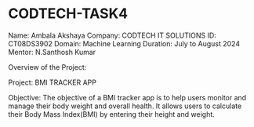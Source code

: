 # CODTECH-TASK4
Name: Ambala Akshaya
Company: CODTECH IT SOLUTIONS
ID: CT08DS3902
Domain: Machine Learning
Duration: July to August 2024
Mentor: N.Santhosh Kumar

Overview of the Project:

Project: BMI TRACKER APP 

Objective: The objective of a BMI tracker app is to help users monitor
and manage their body weight and overall health. It allows users to 
calculate their Body Mass Index(BMI) by entering their height and weight.




